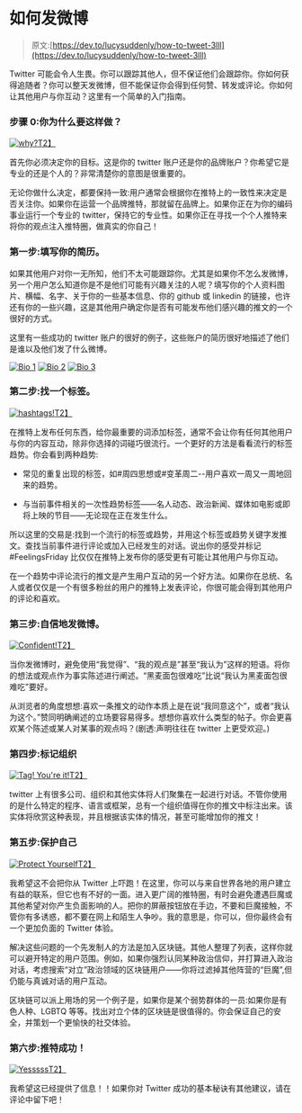 # 如何发微博

> 原文:[https://dev.to/lucysuddenly/how-to-tweet-3lll](https://dev.to/lucysuddenly/how-to-tweet-3lll)

Twitter 可能会令人生畏。你可以跟踪其他人，但不保证他们会跟踪你。你如何获得追随者？你可以整天发微博，但不能保证你会得到任何赞、转发或评论。你如何让其他用户与你互动？这里有一个简单的入门指南。

### [](#step-0-why-are-you-doing-this)步骤 0:你为什么要这样做？

[![why?](../Images/725ac08afada5eda38b9bdfa0b8af92a.png)T2】](https://i.giphy.com/media/xUPGcLEar6RrIYcPNS/giphy.gif)

首先你必须决定你的目标。这是你的 twitter 账户还是你的品牌账户？你希望它是专业的还是个人的？非常清楚你的意图是很重要的。

无论你做什么决定，都要保持一致:用户通常会根据你在推特上的一致性来决定是否关注你。如果你在运营一个品牌推特，那就留在品牌上。如果你正在为你的编码事业运行一个专业的 twitter，保持它的专业性。如果你正在寻找一个个人推特来将你的观点注入推特圈，做真实的你自己！

### 第一步:填写你的简历。

如果其他用户对你一无所知，他们不太可能跟踪你。尤其是如果你不怎么发微博，另一个用户怎么知道你是不是他们可能有兴趣关注的人呢？填写你的个人资料图片、横幅、名字、关于你的一些基本信息、你的 github 或 linkedin 的链接，也许还有你的一些兴趣，这是其他用户确定你是否有可能发布他们感兴趣的推文的一个很好的方式。

这里有一些成功的 twitter 账户的很好的例子，这些账户的简历很好地描述了他们是谁以及他们发了什么微博。

[![Bio 1](../Images/eec69bb59044addafe45b8fa61be2ad0.png)](https://res.cloudinary.com/practicaldev/image/fetch/s--PIP31eOs--/c_limit%2Cf_auto%2Cfl_progressive%2Cq_auto%2Cw_880/https://i.imgur.com/x5nnOzU.jpg)
[![Bio 2](../Images/064fb43ff6ce6cdaa7a6b895b9fbfdc9.png)](https://res.cloudinary.com/practicaldev/image/fetch/s--aeLngmBu--/c_limit%2Cf_auto%2Cfl_progressive%2Cq_auto%2Cw_880/https://i.imgur.com/DllBsyr.png)
[![Bio 3](../Images/f0d7d01b35c6f76f5db29a59031a2434.png)](https://res.cloudinary.com/practicaldev/image/fetch/s--xDAWkcU7--/c_limit%2Cf_auto%2Cfl_progressive%2Cq_auto%2Cw_880/https://i.imgur.com/5JzoXrM.png)

### [](#step-2-find-a-hashtag)第二步:找一个标签。

[![hashtags!](../Images/ef3dbba80c0a391d0c416d49ed9fafbd.png)T2】](https://i.giphy.com/media/127jXEovms59lK/giphy.gif)

在推特上发布任何东西，给你最重要的词添加标签，通常不会让你有任何其他用户与你的内容互动，除非你选择的词碰巧很流行。一个更好的方法是看看流行的标签趋势。你会看到两种趋势:

*   常见的重复出现的标签，如#周四思想或#变革周二--用户喜欢一周又一周地回来的趋势。

*   与当前事件相关的一次性趋势标签——名人动态、政治新闻、媒体如电影或即将上映的节目——无论现在正在发生什么。

所以这里的交易是:找到一个流行的标签或趋势，并用这个标签或趋势关键字发推文。查找当前事件进行评论或加入已经发生的对话。说出你的感受并标记#FeelingsFriday 比仅仅在推特上发布你的感受更有可能让其他用户与你互动。

在一个趋势中评论流行的推文是产生用户互动的另一个好方法。如果你在总统、名人或者仅仅是一个有很多粉丝的用户的推特上发表评论，你很可能会得到其他用户的评论和喜欢。

### [](#step-3-tweet-with-confidence)第三步:自信地发微博。

[![Confident!](../Images/a022cb12da5afddc630e9dba382ce1eb.png)T2】](https://i.giphy.com/media/3o6ozpHTI4h95FrNPa/giphy.gif)

当你发微博时，避免使用“我觉得”、“我的观点是”甚至“我认为”这样的短语。将你的想法或观点作为事实陈述进行阐述。“黑麦面包很难吃”比说“我认为黑麦面包很难吃”要好。

从浏览者的角度想想:喜欢一条推文的动作本质上是在说“我同意这个”，或者“我认为这个。”赞同明确阐述的立场要容易得多。想想你喜欢什么类型的帖子。你会更喜欢某个陈述或某人对某事的观点吗？(剧透:声明往往在 twitter 上更受欢迎。)

### [](#step-4-tag-organizations)第四步:标记组织

[![Tag! You're it!](../Images/6aadda50087df1fb7cc1d7063d58cf6b.png)T2】](https://i.giphy.com/media/3o6Ei0fWOw1iQ79d0A/giphy.gif)

twitter 上有很多公司、组织和其他实体将人们聚集在一起进行对话。不管你使用的是什么特定的程序、语言或框架，总有一个组织值得在你的推文中标注出来。该实体将欣赏这种表现，并且根据该实体的情况，甚至可能增加你的推文！

### [](#step-5-protect-yourself)第五步:保护自己

[![Protect Yourself](../Images/cc6bd3c94e04f60fda84040ed0552208.png)T2】](https://i.giphy.com/media/148BVOtl6SM6oU/giphy.gif)

我希望这不会把你从 Twitter 上吓跑！在这里，你可以与来自世界各地的用户建立有益的联系，但它也有不好的一面。进入更广阔的推特圈，有时会避免遭遇巨魔或其他希望对你产生负面影响的人。把你的屏蔽按钮放在手边，不要和巨魔接触，不管你有多诱惑，都不要在网上和陌生人争吵。我的意思是，你可以，但你最终会有一个更加负面的 Twitter 体验。

解决这些问题的一个先发制人的方法是加入区块链。其他人整理了列表，这样你就可以避开特定的用户范围。例如，如果你强烈认同某种政治信仰，并打算进入政治对话，考虑搜索“对立”政治领域的区块链用户——你将过滤掉其他阵营的“巨魔”,但仍能与真诚对话的用户互动。

区块链可以派上用场的另一个例子是，如果你是某个弱势群体的一员:如果你是有色人种、LGBTQ 等等。找出对立个体的区块链是很值得的。你会保证自己的安全，并策划一个更愉快的社交体验。

### [](#step-6-twitter-success)第六步:推特成功！

[![Yesssss](../Images/d05ad57ca80aa346bcd409a03291cc95.png)T2】](https://i.giphy.com/media/nXxOjZrbnbRxS/giphy.gif)

我希望这已经提供了信息！！如果你对 Twitter 成功的基本秘诀有其他建议，请在评论中留下吧！
